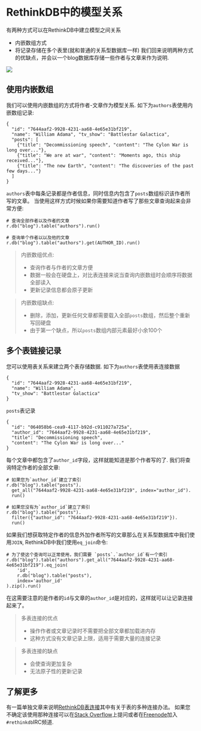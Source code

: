 # RethinkDB中的模型关系
有两种方式可以在RethinkDB中建立模型之间关系
* 内嵌数组方式
* 将记录存储在多个表里(就和普通的关系型数据库一样)
我们回来说明两种方式的优缺点，并会以一个blog数据库存储一些作者与文章来作为说明.
<p>
    <img src="/DocsPages/images/data-modeling.png" class="api_command_illustration">
</p>

## 使用内嵌数组
我们可以使用内嵌数组的方式将作者-文章作为模型关系. 如下为`authors`表使用内嵌数组记录:
```
{
  "id": "7644aaf2-9928-4231-aa68-4e65e31bf219",
  "name": "William Adama", "tv_show": "Battlestar Galactica",
  "posts": [
    {"title": "Decommissioning speech", "content": "The Cylon War is long over..."},
    {"title": "We are at war", "content": "Moments ago, this ship received..."},
    {"title": "The new Earth", "content": "The discoveries of the past few days..."}
  ]
}
```
`authors`表中每条记录都是作者信息，同时信息内包含了`posts`数组标识该作者所写的文章。
当使用这样方式时候如果你需要知道作者写了那些文章查询起来会非常方便:
```
# 查询全部作者以及作者的文章
r.db("blog").table("authors").run()

# 查询单个作者以以及他的文章
r.db("blog").table("authors").get(AUTHOR_ID).run()
```
> 内嵌数组优点:
> * 查询作者与作者的文章方便
> * 数据一般会在硬盘上，对比表连接来说当查询内嵌数组时会顺序将数据全部读入
> * 更新记录信息都会原子更新

> 内嵌数组缺点:
> * 删除，添加，更新任何文章都需要载入全部`posts`数组，然后整个重新写回硬盘
> * 由于第一个缺点，所以`posts`数组内部元素最好小余100个

## 多个表链接记录
您可以使用表关系来建立两个表存储数据. 如下为`authors`表使用表连接数据
```
{
  "id": "7644aaf2-9928-4231-aa68-4e65e31bf219",
  "name": "William Adama",
  "tv_show": "Battlestar Galactica"
}
```
`posts`表记录
```
{
  "id": "064058b6-cea9-4117-b92d-c911027a725a",
  "author_id": "7644aaf2-9928-4231-aa68-4e65e31bf219",
  "title": "Decommissioning speech",
  "content": "The Cylon War is long over..."
}
```
每个文章中都包含了`author_id`字段，这样就能知道是那个作者写的了. 我们将查询特定作者的全部文章:
```
# 如果您为`author_id`建立了索引
r.db("blog").table("posts").
  get_all("7644aaf2-9928-4231-aa68-4e65e31bf219", index="author_id").
  run()

# 如果您没有为`author_id`建立了索引
r.db("blog").table("posts").
  filter({"author_id": "7644aaf2-9928-4231-aa68-4e65e31bf219"}).
  run()
```
如果我们想获取特定作者的信息外加作者所写的文章那么在关系型数据库中我们使用`JOIN`, RethinkDB中我们使用`eq_join`命令:
```
# 为了使这个查询可以正常使用，我们需要 `posts`.`author_id`有一个索引
r.db("blog").table("authors").get_all("7644aaf2-9928-4231-aa68-4e65e31bf219").eq_join(
    'id',
    r.db("blog").table("posts"),
    index='author_id'
).zip().run()
```
在这需要注意的是作者的`id`与文章的`author_id`是对应的，这样就可以让记录连接起来了。

> 多表连接的优点
> * 操作作者或文章记录时不需要把全部文章都加载进内存
> * 这种方式没有文章记录上限，适用于需要大量的连接记录

> 多表连接的缺点
> * 会使查询更加复杂
> * 无法原子性的更新记录

## 了解更多
有一篇单独文章来说明[RethinkDB表连接](/docs/2-4)其中有关于表的多种连接办法。
如果您不确定该使用那种连接可以在[Stack Overflow](http://stackoverflow.com/questions/ask)上提问或者在[Freenode](http://www.freenode.org/)加入`#rethinkdb`IRC频道.



